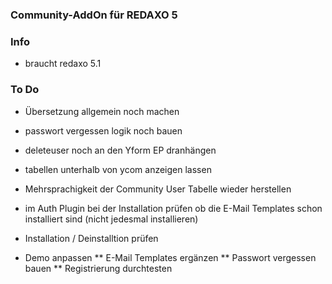

### Community-AddOn für REDAXO 5 ###

### Info

* braucht redaxo 5.1

### To Do ###

* Übersetzung allgemein noch machen
* passwort vergessen logik noch bauen
* deleteuser noch an den Yform EP dranhängen
* tabellen unterhalb von ycom anzeigen lassen
* Mehrsprachigkeit der Community User Tabelle wieder herstellen
* im Auth Plugin bei der Installation prüfen ob die E-Mail Templates schon installiert sind (nicht jedesmal installieren)
* Installation / Deinstalltion prüfen

* Demo anpassen
** E-Mail Templates ergänzen
** Passwort vergessen bauen
** Registrierung durchtesten

